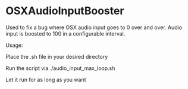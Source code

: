 # OSXAudioInputBooster
Used to fix a bug where OSX audio input goes to 0 over and over. Audio input is boosted to 100 in a configurable interval.


Usage:

Place the .sh file in your desired directory

Run the script via ./audio_input_max_loop.sh

Let it run for as long as you want 
